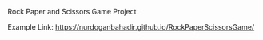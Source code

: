 Rock Paper and Scissors Game Project

Example Link:
https://nurdoganbahadir.github.io/RockPaperScissorsGame/
